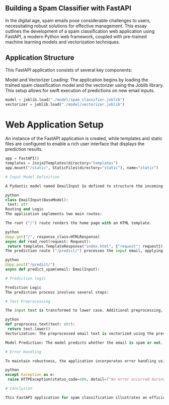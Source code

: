 ## Building a Spam Classifier with FastAPI

In the digital age, spam emails pose considerable challenges to users, necessitating robust solutions for effective management. This essay outlines the development of a spam classification web application using FastAPI, a modern Python web framework, coupled with pre-trained machine learning models and vectorization techniques.

## Application Structure

This FastAPI application consists of several key components:

Model and Vectorizer Loading: The application begins by loading the trained spam classification model and the vectorizer using the Joblib library. This setup allows for swift execution of predictions on new email inputs.

```python
model = joblib.load("./model/spam_classifier.joblib")  
vectorizer = joblib.load("./model/vectorizer.joblib")
```
# Web Application Setup

An instance of the FastAPI application is created, while templates and static files are configured to enable a rich user interface that displays the prediction results.

```python
app = FastAPI()  
templates = Jinja2Templates(directory="templates")  
app.mount("/static", StaticFiles(directory="static"), name="static")

# Input Model Definition

A Pydantic model named EmailInput is defined to structure the incoming data. This model validates that the input is a string containing the email text.

python
class EmailInput(BaseModel):  
 text: str  
Routing and Logic
The application implements two main routes:

The root ("/") route renders the home page with an HTML template.

python
@app.get("/", response_class=HTMLResponse)  
async def read_root(request: Request):  
 return templates.TemplateResponse("index.html", {"request": request})  
The prediction route ("/predict/") processes the input email, applying preprocessing and utilizing the loaded model for classification.

python
@app.post("/predict/")  
async def predict_spam(email: EmailInput):

# Prediction logic

Prediction Logic
The prediction process involves several steps:

# Text Preprocessing

The input text is transformed to lower case. Additional preprocessing, such as removing punctuation, can be added as needed.

python
def preprocess_text(text: str):  
 return text.lower()  
Vectorization: The preprocessed email text is vectorized using the previously loaded vectorizer.

Model Prediction: The model predicts whether the email is spam or not. The output is appropriately formatted and returned in the response.

# Error Handling

To maintain robustness, the application incorporates error handling using FastAPI’s HTTPException. This ensures that any unexpected issues during the prediction process are logged and a user-friendly message is returned.

python
except Exception as e:  
 raise HTTPException(status_code=400, detail=f"An error occurred during prediction: {str(e)}")

# Conclusion

This FastAPI application for spam classification illustrates an efficient integration of web technologies with machine learning models. By following a simple structure that includes model loading, a user-friendly interface, and robust error handling, developers can swiftly reproduce and deploy similar projects in the future. With the growing risks of spam in modern communication, such systems are essential to enhance user experiences and improve email management strategies.
